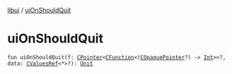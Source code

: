 [libui](index.md) / [uiOnShouldQuit](./ui-on-should-quit.md)

# uiOnShouldQuit

`fun uiOnShouldQuit(f: `[`CPointer`](../kotlinx.cinterop/-c-pointer/index.md)`<`[`CFunction`](../kotlinx.cinterop/-c-function/index.md)`<(`[`COpaquePointer`](../kotlinx.cinterop/-c-opaque-pointer.md)`?) -> `[`Int`](https://kotlinlang.org/api/latest/jvm/stdlib/kotlin/-int/index.html)`>>?, data: `[`CValuesRef`](../kotlinx.cinterop/-c-values-ref/index.md)`<*>?): `[`Unit`](https://kotlinlang.org/api/latest/jvm/stdlib/kotlin/-unit/index.html)